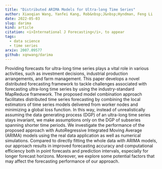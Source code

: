 ```yaml
---
title: "Distributed ARIMA Models for Ultra-long Time Series"
author: Xiaoqian Wang, Yanfei Kang, Rob&nbsp;J&nbsp;Hyndman, Feng Li
date: 2022-05-03
slug: darima
kind: article
citation: <i>International J Forecasting</i>, to appear
tags:
  - data science
  - time series
arxiv: 2007.09577
github: xqnwang/darima
---
```


Providing forecasts for ultra-long time series plays a vital role in various activities, such as investment decisions, industrial production arrangements, and farm management. This paper develops a novel distributed forecasting framework to tackle challenges associated with forecasting ultra-long time series by using the industry-standard MapReduce framework. The proposed model combination approach facilitates distributed time series forecasting by combining the local estimators of time series models delivered from worker nodes and minimizing a global loss function. In this way, instead of unrealistically assuming the data generating process (DGP) of an ultra-long time series stays invariant, we make assumptions only on the DGP of subseries spanning shorter time periods. We investigate the performance of the proposed approach with AutoRegressive Integrated Moving Average (ARIMA) models using the real data application as well as numerical simulations. Compared to directly fitting the whole data with ARIMA models, our approach results in improved forecasting accuracy and computational efficiency both in point forecasts and prediction intervals, especially for longer forecast horizons. Moreover, we explore some potential factors that may affect the forecasting performance of our approach.
